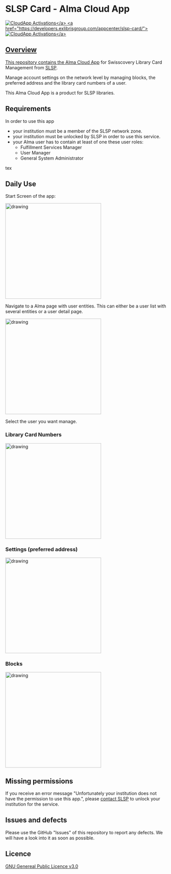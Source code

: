 # SLSP Card - Alma Cloud App
<a href="https://developers.exlibrisgroup.com/appcenter/slsp-card/">![CloudApp Activations](https://img.shields.io/badge/dynamic/json?url=https%3A%2F%2Fapps01.ext.exlibrisgroup.com%2Fappstats.json&query=%24%5B%3F(%40.cloud_app_id%3D%3D'swiss-library-service-platform%2Fslsp-card-cloud-app')%5D.user_count&style=flat&label=Cloud%20App%20Activations)</a>
<a href="https://developers.exlibrisgroup.com/appcenter/slsp-card/">![CloudApp Activations](https://img.shields.io/badge/dynamic/json?url=https%3A%2F%2Fapps01.ext.exlibrisgroup.com%2Fappstats.json&query=%24%5B%3F(%40.cloud_app_id%3D%3D'swiss-library-service-platform%2Fslsp-card-cloud-app')%5D.institution_count&style=flat&label=Cloud%20App%20Institutions)</a>


## Overview

This repository contains the [Alma Cloud App](https://developers.exlibrisgroup.com/cloudapps/) for Swisscovery Library Card Management from [SLSP](https://slsp.ch/).

Manage account settings on the network level by managing blocks, the preferred address and the library card numbers of a user.

This Alma Cloud App is a product for SLSP libraries.

## Requirements

In order to use this app

- your institution must be a member of the SLSP network zone.
- your institution must be unlocked by SLSP in order to use this service.
- your Alma user has to contain at least of one these user roles:
    - Fulfillment Services Manager
    - User Manager
    - General System Administrator

tex
## Daily Use

Start Screen of the app:

<img src=./preview/welcome.png alt="drawing" width="300"/>

Navigate to a Alma page with user entities. 
This can either be a user list with several entities or a user detail page. 

<img src=./preview/userlist.png alt="drawing" width="300"/>

Select the user you want manage.

### Library Card Numbers
<img src=./preview/app1.png alt="drawing" width="300"/>

### Settings (preferred address)
<img src=./preview/app2.png alt="drawing" width="300"/>

### Blocks
<img src=./preview/app3.png alt="drawing" width="300"/>

## Missing permissions

If you receive an error message "Unfortunately your institution does not have the permission to use this app.", please [contact SLSP](https://slsp.ch/en/contact) to unlock your institution for the service.

## Issues and defects
Please use the GitHub "Issues" of this repository to report any defects. We will have a look into it as soon as possible.

## Licence 

[GNU Genereal Public Licence v3.0](https://github.com/Swiss-Library-Service-Platform/slsp-card-cloud-app/blob/main/LICENCE)